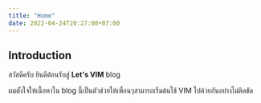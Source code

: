 ```yaml
---
title: "Home"
date: 2022-04-24T20:27:08+07:00
---
```


## Introduction

สวัสดีครับ ยินดีต้อนรับสู่ **Let's VIM** blog

ผมตั้งใจให้เนื้อหาใน blog นี้เป็นตัวช่วยให้เพื่อนๆสามารถเริ่มต้นใช้ VIM ไปด้วยกันอย่างไม่ติดขัด
